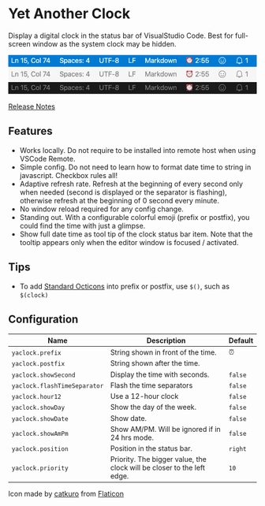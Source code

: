 # Yet Another Clock

Display a digital clock in the status bar of VisualStudio Code.
Best for full-screen window as the system clock may be hidden.

![blue status bar](images/screenshot.blue.png)
![light status bar](images/screenshot.light.png)
![dark status bar](images/screenshot.dark.png)

[Release Notes](https://github.com/jameslan/vscode-yaclock/releases)

## Features

- Works locally. Do not require to be installed into remote host when using VSCode Remote.
- Simple config. Do not need to learn how to format date time to string in javascript.
Checkbox rules all!
- Adaptive refresh rate. Refresh at the beginning of every second only when needed
(second is displayed or the separator is flashing),
otherwise refresh at the beginning of 0 second every minute.
- No window reload required for any config change.
- Standing out. With a configurable colorful emoji (prefix or postfix),
you could find the time with just a glimpse.
- Show full date time as tool tip of the clock status bar item.
Note that the tooltip appears only when the editor window is focused / activated.

## Tips

- To add [Standard Octicons](https://code.visualstudio.com/api/references/icons-in-labels) into
prefix or postfix, use `$()`, such as `$(clock)`

## Configuration

|Name|Description|Default|
|--------------|---------------|----|
|`yaclock.prefix`|String shown in front of the time.|⏰|
|`yaclock.postfix`|String shown after the time.|
|`yaclock.showSecond`|Display the time with seconds.|`false`|
|`yaclock.flashTimeSeparator`|Flash the time separators|`false`|
|`yaclock.hour12`|Use a 12-hour clock|`false`|
|`yaclock.showDay`|Show the day of the week.|`false`|
|`yaclock.showDate`|Show date.|`false`|
|`yaclock.showAmPm`|Show AM/PM. Will be ignored if in 24 hrs mode.|`false`|
|`yaclock.position`|Position in the status bar.|`right`|
|`yaclock.priority`|Priority. The bigger value, the clock will be closer to the left edge.|`10`|

Icon made by [catkuro](https://www.flaticon.com/authors/catkuro) from [Flaticon](https://www.flaticon.com/)
